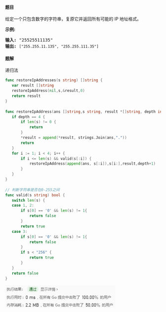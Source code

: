 #### 题目
<p>给定一个只包含数字的字符串，复原它并返回所有可能的 IP 地址格式。</p>

<p><strong>示例:</strong></p>

<pre><strong>输入:</strong> &quot;25525511135&quot;
<strong>输出:</strong> <code>[&quot;255.255.11.135&quot;, &quot;255.255.111.35&quot;]</code></pre>


 #### 题解
 递归法
 ```go
func restoreIpAddresses(s string) []string {
	var result []string
	restoreIpAddress(nil,s,&result,0)
	return result
}

func restoreIpAddress(ans []string,s string, result *[]string, depth int) {
	if depth == 4 {
		if len(s) != 0 {
			return
		}
		*result = append(*result, strings.Join(ans,"."))
		return
	}
	for i := 1; i < 4; i++ {
		if i <= len(s) && valid(s[:i]) {
			restoreIpAddress(append(ans, s[:i]),s[i:],result,depth+1)
		}
	}
}

// 判断字符串是否在0-255之间
func valid(s string) bool {
	switch len(s) {
	case 1, 2:
		if s[0] == '0' && len(s) != 1{
			return false
		}
		return true
	case 3:
		if s[0] == '0' && len(s) != 1{
			return false
		}
		if s < "256" {
			return true
		}
	}
	return false
}
```
 ![](https://raw.githubusercontent.com/betterfor/cloudImage/master/images/2020-06-04/009301.png)
 